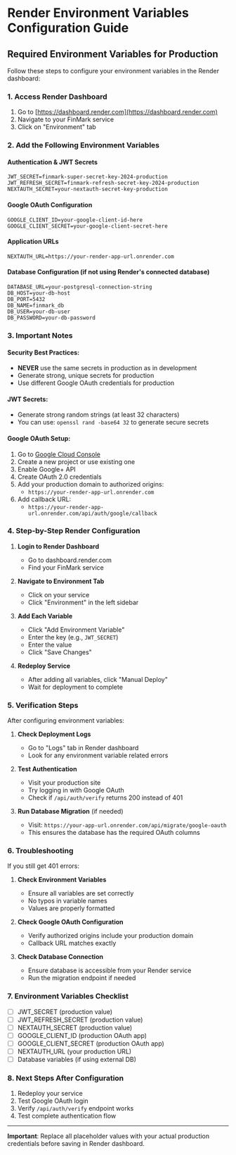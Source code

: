 # Render Environment Variables Configuration Guide

## Required Environment Variables for Production

Follow these steps to configure your environment variables in the Render dashboard:

### 1. Access Render Dashboard
1. Go to [https://dashboard.render.com](https://dashboard.render.com)
2. Navigate to your FinMark service
3. Click on "Environment" tab

### 2. Add the Following Environment Variables

#### Authentication & JWT Secrets
```
JWT_SECRET=finmark-super-secret-key-2024-production
JWT_REFRESH_SECRET=finmark-refresh-secret-key-2024-production
NEXTAUTH_SECRET=your-nextauth-secret-key-production
```

#### Google OAuth Configuration
```
GOOGLE_CLIENT_ID=your-google-client-id-here
GOOGLE_CLIENT_SECRET=your-google-client-secret-here
```

#### Application URLs
```
NEXTAUTH_URL=https://your-render-app-url.onrender.com
```

#### Database Configuration (if not using Render's connected database)
```
DATABASE_URL=your-postgresql-connection-string
DB_HOST=your-db-host
DB_PORT=5432
DB_NAME=finmark_db
DB_USER=your-db-user
DB_PASSWORD=your-db-password
```

### 3. Important Notes

#### Security Best Practices:
- **NEVER** use the same secrets in production as in development
- Generate strong, unique secrets for production
- Use different Google OAuth credentials for production

#### JWT Secrets:
- Generate strong random strings (at least 32 characters)
- You can use: `openssl rand -base64 32` to generate secure secrets

#### Google OAuth Setup:
1. Go to [Google Cloud Console](https://console.cloud.google.com/)
2. Create a new project or use existing one
3. Enable Google+ API
4. Create OAuth 2.0 credentials
5. Add your production domain to authorized origins:
   - `https://your-render-app-url.onrender.com`
6. Add callback URL:
   - `https://your-render-app-url.onrender.com/api/auth/google/callback`

### 4. Step-by-Step Render Configuration

1. **Login to Render Dashboard**
   - Go to dashboard.render.com
   - Find your FinMark service

2. **Navigate to Environment Tab**
   - Click on your service
   - Click "Environment" in the left sidebar

3. **Add Each Variable**
   - Click "Add Environment Variable"
   - Enter the key (e.g., `JWT_SECRET`)
   - Enter the value
   - Click "Save Changes"

4. **Redeploy Service**
   - After adding all variables, click "Manual Deploy"
   - Wait for deployment to complete

### 5. Verification Steps

After configuring environment variables:

1. **Check Deployment Logs**
   - Go to "Logs" tab in Render dashboard
   - Look for any environment variable related errors

2. **Test Authentication**
   - Visit your production site
   - Try logging in with Google OAuth
   - Check if `/api/auth/verify` returns 200 instead of 401

3. **Run Database Migration** (if needed)
   - Visit: `https://your-app-url.onrender.com/api/migrate/google-oauth`
   - This ensures the database has the required OAuth columns

### 6. Troubleshooting

If you still get 401 errors:

1. **Check Environment Variables**
   - Ensure all variables are set correctly
   - No typos in variable names
   - Values are properly formatted

2. **Check Google OAuth Configuration**
   - Verify authorized origins include your production domain
   - Callback URL matches exactly

3. **Check Database Connection**
   - Ensure database is accessible from your Render service
   - Run the migration endpoint if needed

### 7. Environment Variables Checklist

- [ ] JWT_SECRET (production value)
- [ ] JWT_REFRESH_SECRET (production value)
- [ ] NEXTAUTH_SECRET (production value)
- [ ] GOOGLE_CLIENT_ID (production OAuth app)
- [ ] GOOGLE_CLIENT_SECRET (production OAuth app)
- [ ] NEXTAUTH_URL (your production URL)
- [ ] Database variables (if using external DB)

### 8. Next Steps After Configuration

1. Redeploy your service
2. Test Google OAuth login
3. Verify `/api/auth/verify` endpoint works
4. Test complete authentication flow

---

**Important**: Replace all placeholder values with your actual production credentials before saving in Render dashboard.